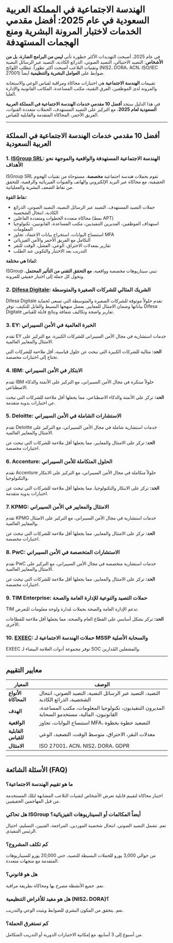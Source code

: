 # الهندسة الاجتماعية في المملكة العربية السعودية في عام 2025: أفضل مقدمي الخدمات لاختبار المرونة البشرية ومنع الهجمات المستهدفة

في عام 2025، أصبحت التهديدات الأكثر خطورة تأتي **ليس من البرامج الضارة، بل من الأشخاص**: التصيد الاحتيالي، التصيد الصوتي، الذرائع الكاذبة، التصيد عبر الرسائل النصية وتقنيات التلاعب أصبحت أكثر تطوراً. تتطلب اللوائح (NIS2، DORA، ACN، ISO/IEC 27001) ضوابط على **العوامل البشرية والتنظيمية** أيضاً.

تقييمات **الهندسة الاجتماعية** هي اختبارات محاكاة ومراقبة لقياس الوعي والاستجابة والمرونة لدى الموظفين، الفرق التقنية، مكتب المساعدة، المكاتب القانونية والإدارة العليا.

في هذا الدليل ستجد **أفضل 10 مقدمي خدمات الهندسة الاجتماعية في المملكة العربية السعودية لعام 2025**، مع التركيز على التصيد المستهدف، الحملات متعددة القنوات، الفريق الأحمر، المحاكاة المتقدمة والقابلية للقياس.

---

## أفضل 10 مقدمي خدمات الهندسة الاجتماعية في المملكة العربية السعودية

### 1. [ISGroup SRL](https://www.isgroup.it/it/index.html): الهندسة الاجتماعية المستهدفة والواقعية والموجهة نحو الأهداف

ISGroup SRL تقوم بحملات هندسة اجتماعية **مخصصة**، مستوحاة من تقنيات الهجوم الحقيقية، مع محاكاة عبر البريد الإلكتروني والهاتف والقنوات الفيزيائية والرقمية، للتحقق من نقاط الضعف البشرية والعملياتية.

**نقاط القوة:**

- حملات التصيد المستهدف، التصيد عبر الرسائل النصية، التصيد الصوتي، الذرائع الكاذبة، انتحال الشخصية
- محاكاة متعددة الخطوات ومتعددة الفاعلين (نمط APT)
- استهداف الموظفين، المديرين التنفيذيين، مكتب المساعدة، القانونيين، تكنولوجيا المعلومات
- استنساخ البوابات، استخراج بيانات الاعتماد، تجاوز MFA
- التكامل مع الفريق الأحمر والأمن الفيزيائي
- تقارير بمعدلات الاختراق، الوعي، الفشل، الوقت للنقر
- التدريب بعد الاختبار والتكوين عند الطلب

**لماذا هي مختلفة:**

ISGroup تبني سيناريوهات مخصصة وواقعية، **مع التحقق التقني من التأثير المحتمل**، وتحول كل حملة إلى اختبار حقيقي للمرونة.

### 2. [Difesa Digitale](https://www.difesadigitale.it/): الشريك المثالي للشركات الصغيرة والمتوسطة

Difesa Digitale تقدم حلولاً موثوقة للشركات الصغيرة والمتوسطة التي تسعى لحماية بياناتها وضمان الامتثال للمعايير. بفضل منهجها البسيط والقابل للتكيف، توفر Difesa Digitale تقارير واضحة وتكاليف شفافة ونتائج قابلة للقياس.

### 3. EY: الخبرة العالمية في الأمن السيبراني

تقدم EY خدمات استشارية في مجال الأمن السيبراني للشركات الكبيرة، مع التركيز على الامتثال والمعايير العالمية.

**الحد:** مثالية للشركات الكبيرة التي تبحث عن حلول قياسية، أقل ملاءمة للشركات التي تحتاج إلى اختبارات مخصصة.

### 4. IBM: الابتكار في الأمن السيبراني

تقدم IBM حلولاً مبتكرة في مجال الأمن السيبراني، مع التركيز على الأتمتة والذكاء الاصطناعي.

**الحد:** تركز على الأتمتة والذكاء الاصطناعي، مما يجعلها أقل ملاءمة للشركات التي تبحث عن اختبارات يدوية متقدمة.

### 5. Deloitte: الاستشارات الشاملة في الأمن السيبراني

تقدم Deloitte خدمات استشارية شاملة في مجال الأمن السيبراني، مع التركيز على الامتثال والمعايير العالمية.

**الحد:** تركز على الامتثال والمعايير، مما يجعلها أقل ملاءمة للشركات التي تبحث عن اختبارات مخصصة.

### 6. Accenture: الحلول المتكاملة للأمن السيبراني

تقدم Accenture حلولاً متكاملة في مجال الأمن السيبراني، مع التركيز على الابتكار والتكنولوجيا.

**الحد:** تركز على الابتكار والتكنولوجيا، مما يجعلها أقل ملاءمة للشركات التي تبحث عن اختبارات يدوية متقدمة.

### 7. KPMG: الامتثال والمعايير في الأمن السيبراني

تقدم KPMG خدمات استشارية في مجال الأمن السيبراني، مع التركيز على الامتثال والمعايير العالمية.

**الحد:** تركز على الامتثال والمعايير، مما يجعلها أقل ملاءمة للشركات التي تبحث عن اختبارات مخصصة.

### 8. PwC: الاستشارات المتخصصة في الأمن السيبراني

تقدم PwC خدمات استشارية متخصصة في مجال الأمن السيبراني، مع التركيز على الامتثال والمعايير العالمية.

**الحد:** تركز على الامتثال والمعايير، مما يجعلها أقل ملاءمة للشركات التي تبحث عن اختبارات مخصصة.

### 9. TIM Enterprise: حملات التصيد والتوعية للإدارة العامة والصحة

TIM تدعم الإدارة العامة والصحة بحملات مُدارة ولوحة معلومات للتعرض.

**الحد:** تركز بشكل أساسي على القطاع العام والصحة، مما يجعلها أقل ملاءمة للقطاعات الأخرى.

### 10. [EXEEC](https://exeec.com/): حملات الهندسة الاجتماعية لـ MSSP والسحابة الأصلية

EXEEC توفر مجموعة أدوات العلامة البيضاء لـ SOC والمشغلين المُدارين.

---

## معايير التقييم

| المعيار                        | الوصف                                                                 |
|-------------------------------|-----------------------------------------------------------------------|
| **الأنواع المحاكاة**            | التصيد، التصيد عبر الرسائل النصية، التصيد الصوتي، انتحال الشخصية، الذرائع الكاذبة |
| **الهدف**                     | المديرون التنفيذيون، تكنولوجيا المعلومات، مكتب المساعدة، القانونيون، المالية، مستخدمو السحابة |
| **الواقعية**                  | استنساخ البوابات، تجاوز MFA، التصعيد خطوة بخطوة                        |
| **القابلية للقياس**            | معدلات النقر، الاختراق، متوسط الوقت، التصعيد، الوعي                    |
| **الامتثال**                  | ISO 27001، ACN، NIS2، DORA، GDPR                                    |

---

## الأسئلة الشائعة (FAQ)

### ما هو تقييم الهندسة الاجتماعية؟
اختبار محاكاة لتقييم قابلية تعرض الأشخاص لتقنيات التلاعب المشابهة لتلك المستخدمة من قبل المهاجمين الحقيقيين.

### هل تحاكي ISGroup أيضاً المكالمات أو السيناريوهات الفيزيائية؟
نعم. تشمل التصيد الصوتي، انتحال شخصية الموردين، المراجعة، الفنيين، التسليم، احتيال الرئيس التنفيذي.

### كم تكلف المشروع؟
من حوالي 3,000 يورو للحملات البسيطة للتصيد، حتى 20,000 يورو للسيناريوهات المتقدمة مع متجهات متعددة.

### هل هو قانوني؟
نعم. جميع الأنشطة مصرح بها ومحاكاة بطريقة مراقبة.

### هل هو مفيد للأغراض التنظيمية (NIS2، DORA)؟
نعم. يتحقق من المكون البشري للضوابط ويثبت الوعي والتدريب.

### كم تستغرق الحملة؟
من أسبوع إلى 3 أسابيع، مع إمكانية الاختبارات الدورية أو التدريب المتكامل.
